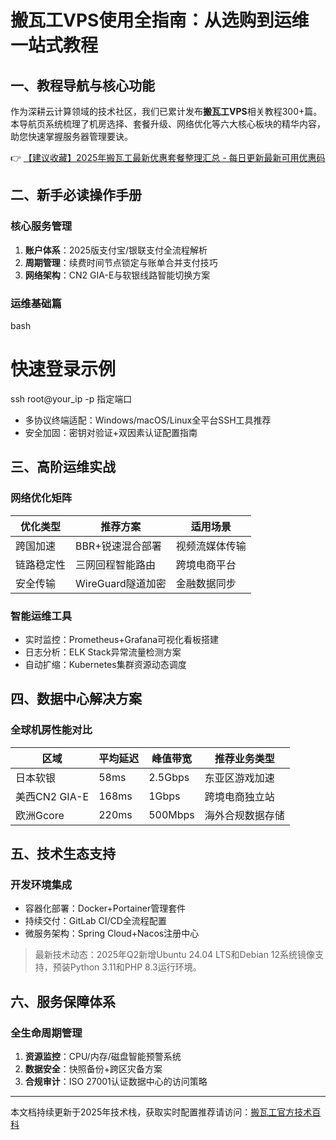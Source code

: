 # 搬瓦工VPS使用全指南：从选购到运维一站式教程

## 一、教程导航与核心功能

作为深耕云计算领域的技术社区，我们已累计发布**搬瓦工VPS**相关教程300+篇。本导航页系统梳理了机房选择、套餐升级、网络优化等六大核心板块的精华内容，助您快速掌握服务器管理要诀。

👉 [【建议收藏】2025年搬瓦工最新优惠套餐整理汇总 - 每日更新最新可用优惠码](https://bit.ly/banwagon)

## 二、新手必读操作手册

### 核心服务管理
1. **账户体系**：2025版支付宝/银联支付全流程解析
2. **周期管理**：续费时间节点锁定与账单合并支付技巧
3. **网络架构**：CN2 GIA-E与软银线路智能切换方案

### 运维基础篇
bash
# 快速登录示例
ssh root@your_ip -p 指定端口

- 多协议终端适配：Windows/macOS/Linux全平台SSH工具推荐
- 安全加固：密钥对验证+双因素认证配置指南

## 三、高阶运维实战

### 网络优化矩阵
| 优化类型       | 推荐方案                | 适用场景          |
|----------------|-------------------------|-------------------|
| 跨国加速       | BBR+锐速混合部署        | 视频流媒体传输    |
| 链路稳定性     | 三网回程智能路由        | 跨境电商平台      |
| 安全传输       | WireGuard隧道加密       | 金融数据同步      |

### 智能运维工具
- 实时监控：Prometheus+Grafana可视化看板搭建
- 日志分析：ELK Stack异常流量检测方案
- 自动扩缩：Kubernetes集群资源动态调度

## 四、数据中心解决方案

### 全球机房性能对比
| 区域           | 平均延迟 | 峰值带宽  | 推荐业务类型      |
|----------------|----------|-----------|-------------------|
| 日本软银       | 58ms     | 2.5Gbps   | 东亚区游戏加速    |
| 美西CN2 GIA-E  | 168ms    | 1Gbps     | 跨境电商独立站    |
| 欧洲Gcore      | 220ms    | 500Mbps   | 海外合规数据存储  |

## 五、技术生态支持

### 开发环境集成
- 容器化部署：Docker+Portainer管理套件
- 持续交付：GitLab CI/CD全流程配置
- 微服务架构：Spring Cloud+Nacos注册中心

> 最新技术动态：2025年Q2新增Ubuntu 24.04 LTS和Debian 12系统镜像支持，预装Python 3.11和PHP 8.3运行环境。

## 六、服务保障体系

### 全生命周期管理
1. **资源监控**：CPU/内存/磁盘智能预警系统
2. **数据安全**：快照备份+跨区灾备方案
3. **合规审计**：ISO 27001认证数据中心的访问策略

---

本文档持续更新于2025年技术栈，获取实时配置推荐请访问：[搬瓦工官方技术百科](https://bit.ly/banwagon)